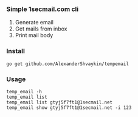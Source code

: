 ### Simple 1secmail.com cli
1) Generate email
2) Get mails from inbox
3) Print mail body

### Install

`go get github.com/AlexanderShvaykin/tempemail`

### Usage
```shell
temp_email -h
temp_email list
temp_email list gtyj5f7ft1@1secmail.net
temp_email show gtyj5f7ft1@1secmail.net -i 123
```
